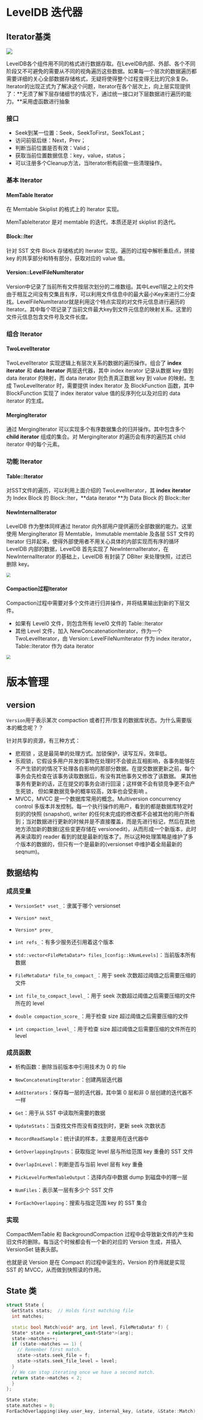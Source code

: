 # LevelDB 迭代器

## Iterator基类

![](./../img/5a1916be-620b-4c07-9d33-61eae5b1d44d.svg)

LevelDB各个组件用不同的格式进行数据存取。在LevelDB内部、外部、各个不同阶段又不可避免的需要从不同的视角遍历这些数据。如果每一个层次的数据遍历都需要详细的关心全部数据存储格式，无疑将使得整个过程变得无比的冗余复杂。Iterator的出现正式为了解决这个问题，Iterator在各个层次上，向上层实现提供了：**无须了解下层存储细节的情况下，通过统一接口对下层数据进行遍历的能力。**采用虚函数进行抽象

### 接口

- Seek到某一位置：Seek，SeekToFirst，SeekToLast；
- 访问前驱后继：Next，Prev；
- 判断当前位置是否有效：Valid；
- 获取当前位置数据信息：key，value，status；
- 可以注册多个Cleanup方法，当Iterator析构前做一些清理操作。

### 基本 Iterator

#### MemTable Iterator

在 Memtable Skiplist 的格式上的 Iterator 实现。

MemTableIterator 是对 memtable 的迭代，本质还是对 skiplist 的迭代。

#### Block::Iter 

针对 SST 文件 Block 存储格式的 Iterator 实现。遍历的过程中解析重启点，拼接 key 的共享部分和特有部分，获取对应的 value 值。

#### Version::LevelFileNumIterator

Version中记录了当前所有文件按层次划分的二维数组。其中Level1层之上的文件由于相互之间没有交集且有序，可以利用文件信息中的最大最小Key来进行二分查找。LevelFileNumIterator就是利用这个特点实现的对文件元信息进行遍历的Iterator。其中每个项记录了当前文件最大key到文件元信息的映射关系。这里的文件元信息包含文件号及文件长度。

### 组合 Iterator

#### TwoLevelIterator

TwoLevelIterator 实现逻辑上有层次关系的数据的遍历操作。组合了 **index iterator** 和 **data iterator** 两层迭代器，其中 index iterator 记录从数据 key 值到 data iterator 的映射，而 data iterator 则负责真正数据 key 到 value 的映射。生成 TwoLevelIterator 时，需要提供 index Iterator 及 BlockFunction 函数，其中 BlockFunction 实现了 index iterator value 值的反序列化以及对应的 data iterator 的生成。

#### MergingIterator

通过 MergingIterator 可以实现多个有序数据集合的归并操作。其中包含多个 **child iterator** 组成的集合。对 MergingIterator 的遍历会有序的遍历其 child iterator 中的每个元素。

### 功能 Iterator

#### Table::Iterator

对SST文件的遍历，可以利用上面介绍的 TwoLevelIterator，其 **index iterator** 为 Index Block 的 Block::Iter，**data iterator **为 Data Block 的 Block::Iter

#### **NewInternalIterator**

LevelDB 作为整体同样通过 Iterator 向外部用户提供遍历全部数据的能力。这里使用 MergingIterator 将 Memtable，Immutable memtable 及各层 SST 文件的 Iterator 归并起来，使得外部使用者不用关心具体的内部实现而有序的循环 LevelDB 内部的数据，LevelDB 首先实现了 NewInternalIterator，在 NewInternalIterator 的基础上，LevelDB 有封装了 DBIter 来处理快照，过滤已删除 key。

<img src="./../img/iterator2.png" style="zoom:67%;" />

#### Compaction过程Iterator

Compaction过程中需要对多个文件进行归并操作，并将结果输出到新的下层文件。

- 如果有 Level0 文件，则包含所有 level0 文件的 Table::Iterator
- 其他 Level 文件，加入 NewConcatenationIterator，作为一个 TwoLevelIterator，由 Version::LevelFileNumIterator 作为 index iterator，Table::Iterator 作为 data iterator

<img src="./../img/iterator3.png" style="zoom:67%;" />

# 版本管理

## version

`Version`用于表示某次 compaction 或者打开/恢复的数据库状态。为什么需要版本的概念呢？？

针对共享的资源，有三种方式：

- 悲观锁 ，这是最简单的处理方式。加锁保护，读写互斥。效率低。
- 乐观锁，它假设多用户并发的事物在处理时不会彼此互相影响，各事务能够在不产生锁的的情况下处理各自影响的那部分数据。在提交数据更新之前，每个事务会先检查在该事务读取数据后，有没有其他事务又修改了该数据。 果其他事务有更新的话，正在提交的事务会进行回滚；这样做不会有锁竞争更不会产生死锁， 但如果数据竞争的概率较高，效率也会受影响 。
- MVCC，MVCC 是一个数据库常用的概念。Multiversion concurrency control 多版本并发控制。每一个执行操作的用户，看到的都是数据库特定时刻的的快照 (snapshot), writer 的任何未完成的修改都不会被其他的用户所看到；当对数据进行更新的时候并是不直接覆盖，而是先进行标记，然后在其他地方添加新的数据(这些变更存储在 versionedit)，从而形成一个新版本，此时再来读取的 reader 看到的就是最新的版本了。所以这种处理策略是维护了多个版本的数据的，但只有一个是最新的(versionset 中维护着全局最新的 seqnum)。

## 数据结构

### 成员变量

- `VersionSet* vset_`：隶属于哪个 versionset

- `Version* next_`

- `Version* prev_`

- `int refs_`：有多少服务还引用着这个版本

- `std::vector<FileMetaData*> files_[config::kNumLevels]`：当前版本所有数据

- `FileMetaData* file_to_compact_`：用于 seek 次数超过阈值之后需要压缩的文件

- `int file_to_compact_level_`：用于 seek 次数超过阈值之后需要压缩的文件所在的 level

- `double compaction_score_`：用于检查 size 超过阈值之后需要压缩的文件

- `int compaction_level_`：用于检查 size 超过阈值之后需要压缩的文件所在的 level

### 成员函数

- 析构函数：删除当前版本中引用技术为 0 的 file

- `NewConcatenatingIterator`：创建两层迭代器

- `AddIterators`：保存每一层的迭代器，其中第 0 层和非 0 层创建的迭代器不一样

- `Get`：用于从 SST 中读取所需要的数据

- `UpdateStats`：当查找文件而没有查找到时，更新 seek 次数状态

- `RecordReadSample`：统计读的样本，主要是用在迭代器中

- `GetOverlappingInputs`：获取指定 level 层与所给范围 key 重叠的 SST 文件

- `OverlapInLevel`：判断是否与当前 level 层有 key 重叠

- `PickLevelForMemTableOutput`：选择内存中数据 dump 到磁盘中的哪一层

- `NumFiles`：表示某一层有多少个 SST 文件

- `ForEachOverlapping`：搜索与指定范围 key 的 SST 集合

### 实现

CompactMemTable 和 BackgroundCompaction 过程中会导致新文件的产生和旧文件的删除。每当这个时候都会有一个新的对应的 Version 生成，并插入 VersionSet 链表头部。

也就是说 Version 是在 Compact 的过程中诞生的，Version 的作用就是实现 SST 的 MVCC，从而做到快照读的作用。

## State 类

```cpp
struct State {
  GetStats stats;  // Holds first matching file
  int matches;

  static bool Match(void* arg, int level, FileMetaData* f) {
  State* state = reinterpret_cast<State*>(arg);
  state->matches++;
  if (state->matches == 1) {
    // Remember first match.
    state->stats.seek_file = f;
    state->stats.seek_file_level = level;
  }
  // We can stop iterating once we have a second match.
  return state->matches < 2;
  } 
};

State state;
state.matches = 0;
ForEachOverlapping(ikey.user_key, internal_key, &state, &State::Match);
```

